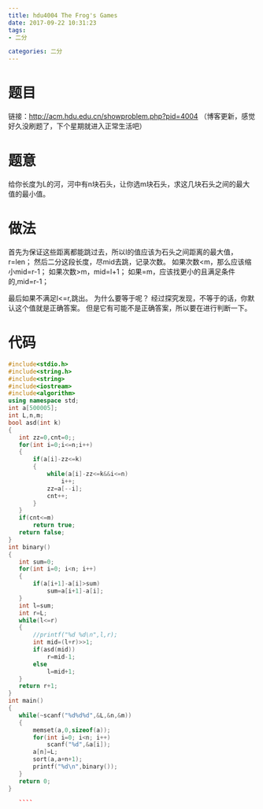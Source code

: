 ```yaml
---
title: hdu4004 The Frog's Games
date: 2017-09-22 10:31:23
tags: 
- 二分

categories: 二分
---
```

# 题目
链接：http://acm.hdu.edu.cn/showproblem.php?pid=4004
（博客更新，感觉好久没刷题了，下个星期就进入正常生活吧）
# 题意
给你长度为L的河，河中有n块石头，让你选m块石头，求这几块石头之间的最大值的最小值。
# 做法
首先为保证这些距离都能跳过去，所以l的值应该为石头之间距离的最大值，r=len；
然后二分这段长度，尽mid去跳，记录次数。
如果次数<m，那么应该缩小mid=r-1；
如果次数>m，mid=l+1；
如果=m，应该找更小的且满足条件的,mid=r-1；

最后如果不满足l<=r,跳出。
为什么要等于呢？
经过探究发现，不等于的话，你默认这个值就是正确答案。
但是它有可能不是正确答案，所以要在进行判断一下。
<!--more-->
# 代码
 ````c++
#include<stdio.h>
#include<string.h>
#include<string>
#include<iostream>
#include<algorithm>
using namespace std;
int a[500005];
int L,n,m;
bool asd(int k)
{
    int zz=0,cnt=0;;
    for(int i=0;i<=n;i++)
    {
        if(a[i]-zz<=k)
        {
            while(a[i]-zz<=k&&i<=n)
                i++;
            zz=a[--i];
            cnt++;
        }
    }
    if(cnt<=m)
        return true;
    return false;
}
int binary()
{
    int sum=0;
    for(int i=0; i<n; i++)
    {
        if(a[i+1]-a[i]>sum)
            sum=a[i+1]-a[i];
    }
    int l=sum;
    int r=L;
    while(l<=r)
    {
        //printf("%d %d\n",l,r);
        int mid=(l+r)>>1;
        if(asd(mid))
            r=mid-1;
        else
            l=mid+1;
    }
    return r+1;
}
int main()
{
    while(~scanf("%d%d%d",&L,&n,&m))
    {
        memset(a,0,sizeof(a));
        for(int i=0; i<n; i++)
            scanf("%d",&a[i]);
        a[n]=L;
        sort(a,a+n+1);
        printf("%d\n",binary());
    }
    return 0;
}

    ````